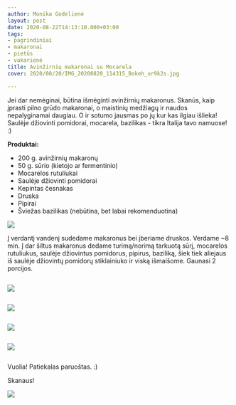 ```yaml
---
author: Monika Godelienė
layout: post
date: 2020-08-22T14:13:10.000+03:00
tags:
- pagrindiniai
- makaronai
- pietūs
- vakarienė
title: Avinžirnių makaronai su Mocarela
cover: 2020/08/20/IMG_20200820_114315_Bokeh_ur9k2s.jpg

---
```

Jei dar nemėginai, būtina išmėginti avinžirnių makaronus. Skanūs, kaip įprasti pilno grūdo makaronai, o maistinių medžiagų ir naudos nepalyginamai daugiau. O ir sotumo jausmas po jų kur kas ilgiau išlieka! Saulėje džiovinti pomidorai, mocarela, bazilikas - tikra Italija tavo namuose! :)

**Produktai:**

* 200 g. avinžirnių makaronų
* 50 g. sūrio (kietojo ar fermentinio)
* Mocarelos rutuliukai
* Saulėje džiovinti pomidorai
* Kepintas česnakas
* Druska
* Pipirai
* Šviežas bazilikas (nebūtina, bet labai rekomenduotina)

![](https://res.cloudinary.com/monikagod/image/upload/v1598965224/2020/08/20/IMG_20200820_111633_Bokeh_vk9w0h.jpg)

Į verdantį vandenį sudedame makaronus bei įberiame druskos. Verdame \~8 min. Į dar šiltus makaronus dedame turimą/norimą tarkuotą sūrį, mocarelos rutuliukus, saulėje džiovintus pomidorus, pipirus, baziliką, šiek tiek aliejaus iš saulėje džiovintų pomidorų stiklainiuko ir viską išmaišome. Gaunasi 2 porcijos.

<div class="row">

<div class="six columns" markdown="1">

![](https://res.cloudinary.com/monikagod/image/upload/v1598965224/2020/08/20/IMG_20200820_113701_Bokeh_x0z9wn.jpg)

</div>

<div class="six columns" markdown="1">

![](https://res.cloudinary.com/monikagod/image/upload/v1598965224/2020/08/20/IMG_20200820_113745_Bokeh_ch1e73.jpg)

</div>

</div>

<div class="row">

<div class="six columns" markdown="1">

![](https://res.cloudinary.com/monikagod/image/upload/v1598965224/2020/08/20/IMG_20200820_113800_Bokeh_bj6ogm.jpg)

</div>

<div class="six columns" markdown="1">

![](https://res.cloudinary.com/monikagod/image/upload/v1598965225/2020/08/20/IMG_20200820_113821_Bokeh_ut1mxm.jpg)

</div>

</div>

Vuolia! Patiekalas paruoštas. :)

Skanaus!

![](https://res.cloudinary.com/monikagod/image/upload/v1598965224/2020/08/20/IMG_20200820_114349_Bokeh_x9l0jj.jpg)